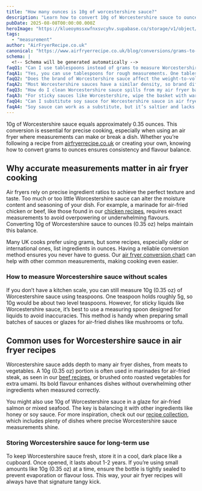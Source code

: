 ```yaml
---
title: "How many ounces is 10g of worcestershire sauce?"
description: "Learn how to convert 10g of Worcestershire sauce to ounces for precise cooking. Perfect for air fryer recipes and UK measurements."
pubDate: 2025-08-08T00:00:00.000Z
heroImage: "https://klueoymssxwfnxsvcyhv.supabase.co/storage/v1/object/public/Shmucket/10g-worcestershire-sauce-to-ounces.webp"
tags:
  - "measurement"
author: "AirFryerRecipe.co.uk"
canonical: "https://www.airfryerrecipe.co.uk/blog/conversions/grams-to-ounces/10g-worcestershire-sauce-to-ounces"
schema: |
  <!-- Schema will be generated automatically -->
faqQ1: "Can I use tablespoons instead of grams to measure Worcestershire sauce?"
faqA1: "Yes, you can use tablespoons for rough measurements. One tablespoon of Worcestershire sauce is about 15g, so 10g would be roughly two-thirds of a tablespoon. However, for precise recipes, especially in air fryer cooking, using a scale or our conversion chart is recommended."
faqQ2: "Does the brand of Worcestershire sauce affect the weight-to-volume conversion?"
faqA2: "Most Worcestershire sauces have a similar density, so brand differences are minimal. However, thicker or artisanal versions might vary slightly. For accuracy, stick to standard conversions like 10g = 0.35 oz unless the recipe specifies otherwise."
faqQ3: "How do I clean Worcestershire sauce spills from my air fryer basket?"
faqA3: "For sticky sauces like Worcestershire, wipe the basket with warm, soapy water immediately after use. For stubborn residue, soak the basket and use a non-abrasive sponge. Our <a href=https://www.airfryerrecipe.co.uk/air-fryer-cleaner>cleaning guide</a> has more tips to keep your air fryer spotless."
faqQ4: "Can I substitute soy sauce for Worcestershire sauce in air fryer recipes?"
faqA4: "Soy sauce can work as a substitute, but it’s saltier and lacks the tang of Worcestershire. If replacing 10g (0.35 oz) of Worcestershire, use slightly less soy sauce and add a splash of lemon juice or vinegar to mimic the flavour. Adjust to taste for best results."
---
```

<p>10g of Worcestershire sauce equals approximately 0.35 ounces. This conversion is essential for precise cooking, especially when using an air fryer where measurements can make or break a dish. Whether you’re following a recipe from <a href=https://www.airfryerrecipe.co.uk>airfryerrecipe.co.uk</a> or creating your own, knowing how to convert grams to ounces ensures consistency and flavour balance.</p>

<h2>Why accurate measurements matter in air fryer cooking</h2>  
<p>Air fryers rely on precise ingredient ratios to achieve the perfect texture and taste. Too much or too little Worcestershire sauce can alter the moisture content and seasoning of your dish. For example, a marinade for air-fried chicken or beef, like those found in our <a href=https://www.airfryerrecipe.co.uk/recipe-category/chicken>chicken recipes</a>, requires exact measurements to avoid overpowering or underwhelming flavours. Converting 10g of Worcestershire sauce to ounces (0.35 oz) helps maintain this balance.</p>  
<p>Many UK cooks prefer using grams, but some recipes, especially older or international ones, list ingredients in ounces. Having a reliable conversion method ensures you never have to guess. Our <a href=https://www.airfryerrecipe.co.uk/air-fryer-conversion-chart>air fryer conversion chart</a> can help with other common measurements, making cooking even easier.</p>  

<h3>How to measure Worcestershire sauce without scales</h3>  
<p>If you don’t have a kitchen scale, you can still measure 10g (0.35 oz) of Worcestershire sauce using teaspoons. One teaspoon holds roughly 5g, so 10g would be about two level teaspoons. However, for sticky liquids like Worcestershire sauce, it’s best to use a measuring spoon designed for liquids to avoid inaccuracies. This method is handy when preparing small batches of sauces or glazes for air-fried dishes like mushrooms or tofu.</p>  

<h2>Common uses for Worcestershire sauce in air fryer recipes</h2>  
<p>Worcestershire sauce adds depth to many air fryer dishes, from meats to vegetables. A 10g (0.35 oz) portion is often used in marinades for air-fried steak, as seen in our <a href=https://www.airfryerrecipe.co.uk/recipe-category/beef>beef recipes</a>, or brushed onto roasted vegetables for extra umami. Its bold flavour enhances dishes without overwhelming other ingredients when measured correctly.</p>  
<p>You might also use 10g of Worcestershire sauce in a glaze for air-fried salmon or mixed seafood. The key is balancing it with other ingredients like honey or soy sauce. For more inspiration, check out our <a href=https://www.airfryerrecipe.co.uk/recipes>recipe collection</a>, which includes plenty of dishes where precise Worcestershire sauce measurements shine.</p>  

<h3>Storing Worcestershire sauce for long-term use</h3>  
<p>To keep Worcestershire sauce fresh, store it in a cool, dark place like a cupboard. Once opened, it lasts about 1-2 years. If you’re using small amounts like 10g (0.35 oz) at a time, ensure the bottle is tightly sealed to prevent evaporation or flavour loss. This way, your air fryer recipes will always have that signature tangy kick.</p>
